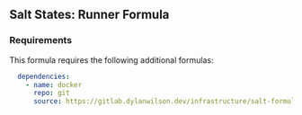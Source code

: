 ## Salt States: Runner Formula

### Requirements

This formula requires the following additional formulas:

```yaml
  dependencies:
    - name: docker
      repo: git
      source: https://gitlab.dylanwilson.dev/infrastructure/salt-formulas/docker-formula.git
```
